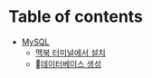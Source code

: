 # Table of contents

* [MySQL](README.md)
  * [맥북 터미널에서 설치](mysql/undefined.md)
  * [데이터베이스 생성](mysql/undefined-1.md)
